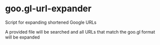 # goo.gl-url-expander
Script for expanding shortened Google URLs

A provided file will be searched and all URLs that match the goo.gl format will be expanded
